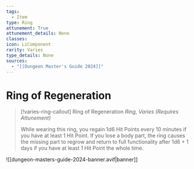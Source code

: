 ```yaml
---
tags:
  - Item
type: Ring
attunement: True
attunement_details: None
classes:
icon: LiComponent
rarity: Varies
type_details: None
sources: 
  - "[[Dungeon Master's Guide 2024]]"
---
```

# Ring of Regeneration
>[!varies-ring-callout] Ring of Regeneration
>_Ring, Varies (Requires Attunement)_
>
>While wearing this ring, you regain 1d6 Hit Points every 10 minutes if you have at least 1 Hit Point. If you lose a body part, the ring causes the missing part to regrow and return to full functionality after 1d6 + 1 days if you have at least 1 Hit Point the whole time.
>


![[dungeon-masters-guide-2024-banner.avif|banner]]